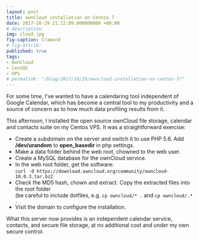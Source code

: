 ```yaml
---
layout: post
title: ownCloud installation on Centos 7
date: 2017-10-29 21:12:09.000000000 +00:00
# description: 
img: cloud.jpg
fig-caption: Cramond
# fig-attrib: 
published: true
tags:
- OwnCloud
- CentOS
- VPS
# permalink: "/blog/2017/10/29/owncloud-installation-on-centos-7/"
---
```

For some time, I've wanted to have a calendaring tool independent of Google Calendar, which has become a central tool to my productivity and a source of concern as to how much data profiling results from it.

This afternoon, I installed the open source ownCloud file storage, calendar and contacts suite on my Centos VPS. It was a straightforward exercise:

* Create a subdomain on the server and switch it to use PHP 5.6. Add **/dev/urandom** to **open_basedir** in php settings.
* Make a data folder behind the web root, chowned to the web user.
* Create a MySQL database for the ownCloud service.
* In the web root folder, get the software:  
`curl -O https://download.owncloud.org/community/owncloud-10.0.3.tar.bz2`
* Check the MD5 hash, chown and extract. Copy the extracted files into the root folder  
(be careful to include dotfiles, e.g. `cp owncloud/* .` and `cp owncloud/.* .`
* Visit the domain to configure the installation.

What this server now provides is an independent calendar service, contacts, and secure file storage, at no additional cost and under my own secure control.
